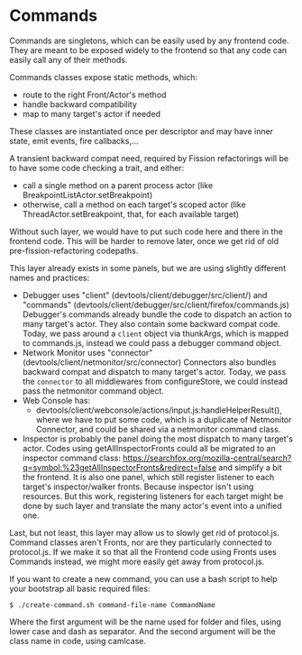 # Commands

Commands are singletons, which can be easily used by any frontend code.
They are meant to be exposed widely to the frontend so that any code can easily call any of their methods.

Commands classes expose static methods, which:
* route to the right Front/Actor's method
* handle backward compatibility
* map to many target's actor if needed

These classes are instantiated once per descriptor
and may have inner state, emit events, fire callbacks,...

A transient backward compat need, required by Fission refactorings will be to have some code checking a trait, and either:
* call a single method on a parent process actor (like BreakpointListActor.setBreakpoint)
* otherwise, call a method on each target's scoped actor (like ThreadActor.setBreakpoint, that, for each available target)

Without such layer, we would have to put such code here and there in the frontend code.
This will be harder to remove later, once we get rid of old pre-fission-refactoring codepaths.

This layer already exists in some panels, but we are using slightly different names and practices:
* Debugger uses "client" (devtools/client/debugger/src/client/) and "commands" (devtools/client/debugger/src/client/firefox/commands.js)
  Debugger's commands already bundle the code to dispatch an action to many target's actor.
  They also contain some backward compat code.
  Today, we pass around a `client` object via thunkArgs, which is mapped to commands.js,
  instead we could pass a debugger command object.
* Network Monitor uses "connector" (devtools/client/netmonitor/src/connector)
  Connectors also bundles backward compat and dispatch to many target's actor.
  Today, we pass the `connector` to all middlewares from configureStore,
  we could instead pass the netmonitor command object.
* Web Console has:
  * devtools/client/webconsole/actions/input.js:handleHelperResult(), where we have to put some code, which is a duplicate of Netmonitor Connector,
    and could be shared via a netmonitor command class.
* Inspector is probably the panel doing the most dispatch to many target's actor.
  Codes using getAllInspectorFronts could all be migrated to an inspector command class:
  https://searchfox.org/mozilla-central/search?q=symbol:%23getAllInspectorFronts&redirect=false
  and simplify a bit the frontend.
  It is also one panel, which still register listener to each target's inspector/walker fronts.
  Because inspector isn't using resources.
  But this work, registering listeners for each target might be done by such layer and translate the many actor's event into a unified one.

Last, but not least, this layer may allow us to slowly get rid of protocol.js.
Command classes aren't Fronts, nor are they particularly connected to protocol.js.
If we make it so that all the Frontend code using Fronts uses Commands instead, we might more easily get away from protocol.js.

If you want to create a new command, you can use a bash script to help your bootstrap all basic required files:
```
$ ./create-command.sh command-file-name CommandName
```
Where the first argument will be the name used for folder and files, using lower case and dash as separator.
And the second argument will be the class name in code, using camlcase.
